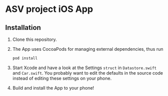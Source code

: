 # ASV project iOS App

## Installation

1. Clone this repository.
2. The App uses CocoaPods for managing external dependencies, thus  run

   ```bash
   pod install
   ```

3. Start Xcode and have a look at the Settings `struct` in `Datastore.swift` and `Car.swift`. You probably want to edit the defaults in the source code instead of editing these settings on your phone.

4. Build and install the App to your phone!

